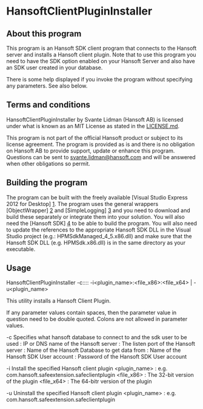 HansoftClientPluginInstaller
============================

About this program
------------------
This program is an Hansoft SDK client program that connects to the Hansoft server and installs a Hansoft client plugin.
Note that to use this program you need to have the SDK option enabled on your Hansoft Server and also have an SDK user
created in your database.

There is some help displayed if you invoke the program without specifying any parameters. See also below.


Terms and conditions
--------------------
HansoftClientPluginInstaller by Svante Lidman (Hansoft AB) is licensed under what is known as an MIT License as stated
in the [LICENSE.md](LICENSE.md).

This program is not part of the official Hansoft product or subject to its license agreement.
The program is provided as is and there is no obligation on Hansoft AB to provide support, update or enhance this program.
Questions can be sent to svante.lidman@hansoft.com and will be answered when other obligations so permit.

Building the program
--------------------
The program can be built with the freely available [Visual Studio Express 2012 for Desktop] [1]. 
The program uses the general wrappers [ObjectWrapper] [2] and [SimpleLogging] [3] and you need
to download and build these separately or integrate them into your solution.
You will also need the [Hansoft SDK] [4] to be able to build the program. You will also need to
update the references to the appropriate  Hansoft SDK DLL in the Visual Studio project (e.g.: HPMSdkManaged_4_5.x86.dll)
and make sure that the Hansoft SDK DLL (e.g. HPMSdk.x86.dll) is in the same directory as your executable.

[1]: http://www.microsoft.com/visualstudio/eng/products/visual-studio-express-for-windows-desktop  "Visual Studio Express 2012 for Desktop"
[2]: http://github.com/Hansoft/Hansoft-ObjectWrapper                                               "ObjectWrapper"
[3]: http://github.com/Hansoft/Hansoft-SimpleLogging                                               "SimpleLogging"
[4]: http://hansoft.com/support/downloads/                                                         "Hansoft SDK"

Usage
-----
HansoftClientPluginInstaller -c<server>:<port>:<database>:<sdk user>:<pwd> -i<plugin_name>:<file_x86>:<file_x64> | -u<plugin_name>

This utility installs a Hansoft Client Plugin.

If any parameter values contain spaces, then the parameter value in question need to be double quoted. Colons are not
allowed in parameter values.

-c Specifies what hansoft database to connect to and the sdk user to be used
<server>       : IP or DNS name of the Hansoft server
<port>         : The listen port of the Hansoft server
<database>     : Name of the Hansoft Database to get data from
<sdk user>     : Name of the Hansoft SDK User account
<pwd>          : Password of the Hansoft SDK User account

-i Install the specified Hansoft client plugin
<plugin_name>  : e.g. com.hansoft.safeextension.safeclientplugin
<file_x86>     :  The 32-bit version of the plugin
<file_x64>     : The 64-bitr version of the plugin

-u Uninstall the specified Hansoft client plugin
<plugin_name>  : e.g. com.hansoft.safeextension.safeclientplugin



















































































